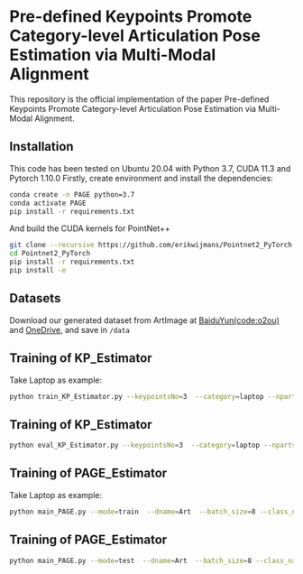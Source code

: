 # Pre-defined Keypoints Promote Category-level Articulation Pose Estimation via Multi-Modal Alignment
This repository is the official implementation of the paper Pre-defined Keypoints Promote Category-level Articulation Pose Estimation via
Multi-Modal Alignment.

## Installation
This code has been tested on Ubuntu 20.04 with Python 3.7, CUDA 11.3 and Pytorch 1.10.0 Firstly, create environment and install the dependencies:

```bash
conda create -n PAGE python=3.7
conda activate PAGE
pip install -r requirements.txt
```
And build the CUDA kernels for PointNet++
```bash
git clone --recursive https://github.com/erikwijmans/Pointnet2_PyTorch
cd Pointnet2_PyTorch
pip install -r requirements.txt
pip install -e 
```

## Datasets
Download our generated dataset from ArtImage at [BaiduYun(code:o2ou)](https://pan.baidu.com/s/1vyEL3uvvaT1dNvpZc4jyIg?pwd=o2ou) and [OneDrive](https://onedrive.live.com/?cid=0CEC31BD19A86C5F&id=CEC31BD19A86C5F%21s618290dc5a61431fa6b3ced1732bde45&parId=root&o=OneUp), and save in ```/data```

## Training of KP_Estimator

Take Laptop as example:

```bash
python train_KP_Estimator.py --keypointsNo=3  --category=laptop --nparts=2 --part_num=0 --dname=Art
```

## Training of KP_Estimator

```bash
python eval_KP_Estimator.py --keypointsNo=3  --category=laptop --nparts=2 --part_num=0 --dname=Art
```

## Training of PAGE_Estimator

Take Laptop as example:

```bash
python main_PAGE.py --mode=train  --dname=Art  --batch_size=8 --class_name=laptop  --kpt_class=KP  --num_classes=2  --n_sample_points=2048  --input_channel=0  --model=PAGENet  --kpt_num=0  --part_num=0
```

## Training of PAGE_Estimator

```bash
python main_PAGE.py --mode=test  --dname=Art  --batch_size=8 --class_name=laptop  --kpt_class=KP  --num_classes=2  --n_sample_points=2048  --input_channel=0  --model=PAGENet  --kpt_num=0  --part_num=0 --using_ckpts=True
```
